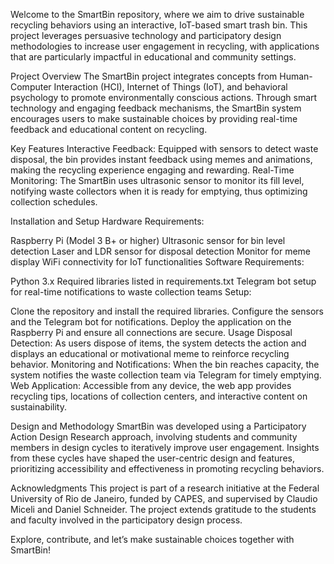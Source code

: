 
Welcome to the SmartBin repository, where we aim to drive sustainable recycling behaviors using an interactive, IoT-based smart trash bin. This project leverages persuasive technology and participatory design methodologies to increase user engagement in recycling, with applications that are particularly impactful in educational and community settings.

Project Overview
The SmartBin project integrates concepts from Human-Computer Interaction (HCI), Internet of Things (IoT), and behavioral psychology to promote environmentally conscious actions. Through smart technology and engaging feedback mechanisms, the SmartBin system encourages users to make sustainable choices by providing real-time feedback and educational content on recycling.

Key Features
Interactive Feedback: Equipped with sensors to detect waste disposal, the bin provides instant feedback using memes and animations, making the recycling experience engaging and rewarding.
Real-Time Monitoring: The SmartBin uses ultrasonic sensor to monitor its fill level, notifying waste collectors when it is ready for emptying, thus optimizing collection schedules.

Installation and Setup
Hardware Requirements:

Raspberry Pi (Model 3 B+ or higher)
Ultrasonic sensor for bin level detection
Laser and LDR sensor for disposal detection
Monitor for meme display
WiFi connectivity for IoT functionalities
Software Requirements:

Python 3.x
Required libraries listed in requirements.txt
Telegram bot setup for real-time notifications to waste collection teams
Setup:

Clone the repository and install the required libraries.
Configure the sensors and the Telegram bot for notifications.
Deploy the application on the Raspberry Pi and ensure all connections are secure.
Usage
Disposal Detection: As users dispose of items, the system detects the action and displays an educational or motivational meme to reinforce recycling behavior.
Monitoring and Notifications: When the bin reaches capacity, the system notifies the waste collection team via Telegram for timely emptying.
Web Application: Accessible from any device, the web app provides recycling tips, locations of collection centers, and interactive content on sustainability.

Design and Methodology
SmartBin was developed using a Participatory Action Design Research approach, involving students and community members in design cycles to iteratively improve user engagement. Insights from these cycles have shaped the user-centric design and features, prioritizing accessibility and effectiveness in promoting recycling behaviors.

Acknowledgments
This project is part of a research initiative at the Federal University of Rio de Janeiro, funded by CAPES, and supervised by Claudio Miceli and Daniel Schneider. The project extends gratitude to the students and faculty involved in the participatory design process.

Explore, contribute, and let’s make sustainable choices together with SmartBin!
